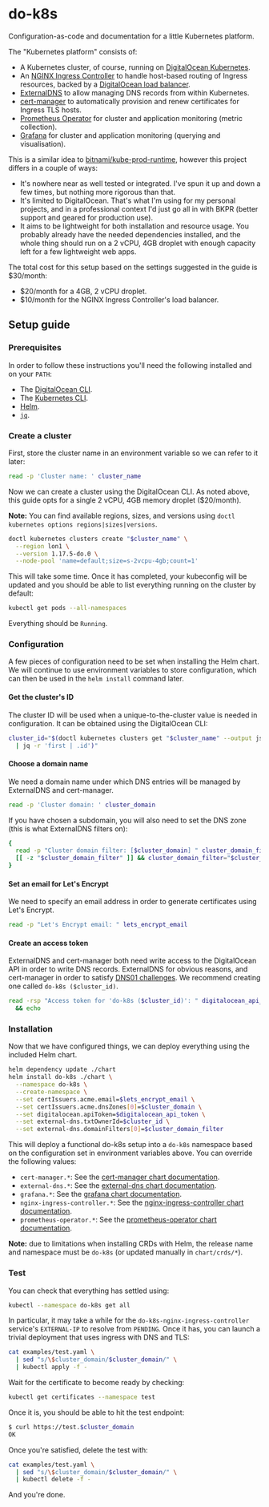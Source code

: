 # do-k8s

Configuration-as-code and documentation for a little Kubernetes platform.

The "Kubernetes platform" consists of:

- A Kubernetes cluster, of course, running on [DigitalOcean Kubernetes](https://www.digitalocean.com/products/kubernetes/).
- An [NGINX Ingress Controller](https://kubernetes.github.io/ingress-nginx/) to handle host-based routing of Ingress resources, backed by a [DigitalOcean load balancer](https://www.digitalocean.com/products/load-balancer/).
- [ExternalDNS](https://github.com/kubernetes-sigs/external-dns) to allow managing DNS records from within Kubernetes.
- [cert-manager](https://cert-manager.io/) to automatically provision and renew certificates for Ingress TLS hosts.
- [Prometheus Operator](https://github.com/coreos/prometheus-operator) for cluster and application monitoring (metric collection).
- [Grafana](https://grafana.com/grafana/) for cluster and application monitoring (querying and visualisation).

This is a similar idea to [bitnami/kube-prod-runtime](https://github.com/bitnami/kube-prod-runtime), however this project differs in a couple of ways:

- It's nowhere near as well tested or integrated.
  I've spun it up and down a few times, but nothing more rigorous than that.
- It's limited to DigitalOcean.
  That's what I'm using for my personal projects, and in a professional context I'd just go all in with BKPR (better support and geared for production use).
- It aims to be lightweight for both installation and resource usage.
  You probably already have the needed dependencies installed, and the whole thing should run on a 2 vCPU, 4GB droplet with enough capacity left for a few lightweight web apps.

The total cost for this setup based on the settings suggested in the guide is $30/month:

- $20/month for a 4GB, 2 vCPU droplet.
- $10/month for the NGINX Ingress Controller's load balancer.

## Setup guide

### Prerequisites

In order to follow these instructions you'll need the following installed and on your `PATH`:

- The [DigitalOcean CLI](https://github.com/digitalocean/doctl#installing-doctl).
- The [Kubernetes CLI](https://kubernetes.io/docs/tasks/tools/install-kubectl/).
- [Helm](https://helm.sh/docs/intro/install/).
- [`jq`](https://stedolan.github.io/jq/download/).

### Create a cluster

First, store the cluster name in an environment variable so we can refer to it later:

```sh
read -p 'Cluster name: ' cluster_name
```

Now we can create a cluster using the DigitalOcean CLI.
As noted above, this guide opts for a single 2 vCPU, 4GB memory droplet ($20/month).

**Note:** You can find available regions, sizes, and versions using `doctl kubernetes options regions|sizes|versions`.

```sh
doctl kubernetes clusters create "$cluster_name" \
  --region lon1 \
  --version 1.17.5-do.0 \
  --node-pool 'name=default;size=s-2vcpu-4gb;count=1'
```

This will take some time.
Once it has completed, your kubeconfig will be updated and you should be able to list everything running on the cluster by default:

```sh
kubectl get pods --all-namespaces
```

Everything should be `Running`.

### Configuration

A few pieces of configuration need to be set when installing the Helm chart.
We will continue to use environment variables to store configuration, which can then be used in the `helm install` command later.

#### Get the cluster's ID

The cluster ID will be used when a unique-to-the-cluster value is needed in configuration.
It can be obtained using the DigitalOcean CLI:

```sh
cluster_id="$(doctl kubernetes clusters get "$cluster_name" --output json \
  | jq -r 'first | .id')"
```

#### Choose a domain name

We need a domain name under which DNS entries will be managed by ExternalDNS and cert-manager.

```sh
read -p 'Cluster domain: ' cluster_domain
```

If you have chosen a subdomain, you will also need to set the DNS zone (this is what ExternalDNS filters on):

```sh
{
  read -p "Cluster domain filter: [$cluster_domain] " cluster_domain_filter
  [[ -z "$cluster_domain_filter" ]] && cluster_domain_filter="$cluster_domain"
}
```

#### Set an email for Let's Encrypt

We need to specify an email address in order to generate certificates using Let's Encrypt.

```sh
read -p "Let's Encrypt email: " lets_encrypt_email
```

#### Create an access token

ExternalDNS and cert-manager both need write access to the DigitalOcean API in order to write DNS records.
ExternalDNS for obvious reasons, and cert-manager in order to satisfy [DNS01 challenges](https://cert-manager.io/docs/configuration/acme/dns01/).
We recommend creating one called `do-k8s ($cluster_id)`.

```sh
read -rsp "Access token for 'do-k8s ($cluster_id)': " digitalocean_api_token \
  && echo
```

### Installation

Now that we have configured things, we can deploy everything using the included Helm chart.

```sh
helm dependency update ./chart
helm install do-k8s ./chart \
  --namespace do-k8s \
  --create-namespace \
  --set certIssuers.acme.email=$lets_encrypt_email \
  --set certIssuers.acme.dnsZones[0]=$cluster_domain \
  --set digitalocean.apiToken=$digitalocean_api_token \
  --set external-dns.txtOwnerId=$cluster_id \
  --set external-dns.domainFilters[0]=$cluster_domain_filter
```

This will deploy a functional do-k8s setup into a `do-k8s` namespace based on the configuration set in environment variables above.
You can override the following values:

- `cert-manager.*`: See the [cert-manager chart documentation](https://hub.helm.sh/charts/jetstack/cert-manager).
- `external-dns.*`: See the [external-dns chart documentation](https://hub.helm.sh/charts/bitnami/external-dns).
- `grafana.*`: See the [grafana chart documentation](https://hub.helm.sh/charts/bitnami/grafana).
- `nginx-ingress-controller.*`: See the [nginx-ingress-controller chart documentation](https://hub.helm.sh/charts/bitnami/nginx-ingress-controller).
- `prometheus-operator.*`: See the [prometheus-operator chart documentation](https://hub.helm.sh/charts/bitnami/prometheus-operator).

**Note:** due to limitations when installing CRDs with Helm, the release name and namespace must be `do-k8s` (or updated manually in `chart/crds/*`).

### Test

You can check that everything has settled using:

```sh
kubectl --namespace do-k8s get all
```

In particular, it may take a while for the `do-k8s-nginx-ingress-controller` service's `EXTERNAL-IP` to resolve from `PENDING`.
Once it has, you can launch a trivial deployment that uses ingress with DNS and TLS:

```sh
cat examples/test.yaml \
  | sed "s/\$cluster_domain/$cluster_domain/" \
  | kubectl apply -f -
```

Wait for the certificate to become ready by checking:

```sh
kubectl get certificates --namespace test
```

Once it is, you should be able to hit the test endpoint:

```sh
$ curl https://test.$cluster_domain
OK
```

Once you're satisfied, delete the test with:

```sh
cat examples/test.yaml \
  | sed "s/\$cluster_domain/$cluster_domain/" \
  | kubectl delete -f -
```

And you're done.
